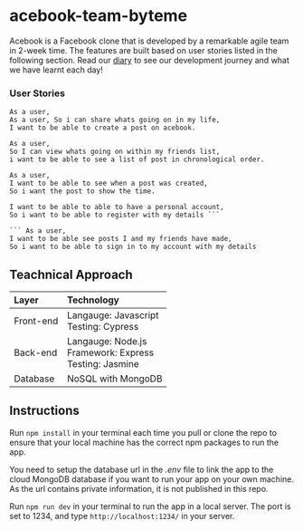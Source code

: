 # acebook-team-byteme

Acebook is a Facebook clone that is developed by a remarkable agile team in 2-week time. The features are built based on user stories listed in the following section. Read our [diary](./acebook_team_diary.md) to see our development journey and what we have learnt each day!

### User Stories

```
As a user,
As a user, So i can share whats going on in my life,
I want to be able to create a post on acebook.
```

```
As a user,
So I can view whats going on within my friends list,
i want to be able to see a list of post in chronological order.
```

```
As a user,
I want to be able to see when a post was created,
So i want the post to show the time.
```

``` As a user,
I want to be able to able to have a personal account,
So i want to be able to register with my details ```

``` As a user,
I want to be able see posts I and my friends have made,
So i want to be able to sign in to my account with my details
```

## Teachnical Approach

|Layer|Technology|
|:----|:----|
|Front-end|Langauge: Javascript<br>Testing: Cypress|
|Back-end|Langauge: Node.js<br>Framework: Express<br>Testing: Jasmine|
|Database|NoSQL with MongoDB|

## Instructions

Run `npm install` in your terminal each time you pull or clone the repo to ensure that your local machine has the correct npm packages to run the app.

You need to setup the database url in the <i>.env </i> file to link the app to the cloud MongoDB database if you want to run your app on your own machine. As the url contains private information, it is not published in this repo.

Run `npm run dev` in your terminal to run the app in a local server. The port is set to 1234, and type `http://localhost:1234/` in your server.
